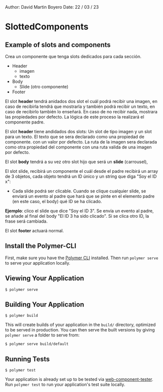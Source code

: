 Author: David Martin Boyero
Date: 22 / 03 / 23

# SlottedComponents

## Example of slots and components

Crea un componente que tenga slots dedicados para cada sección.

-   Header
    -   imagen
    -   texto
-   Body
    -   Slide (otro componente)
-   Footer

El slot **header** tendrá anidados dos slot el cuál podrá recibir una imagen, en caso de recibirla tendrá que mostrarla y también podrá recibir un texto, en caso de recibirlo también lo enseñará. En caso de no recibir nada, mostrara las propiedades por defecto. La lógica de este proceso la realizará el componente padre.

El slot **header** tiene andidados dos slots: Un slot de tipo imagen y un slot para un texto.
El texto que se sera declarado como una propiedad de componente. con un valor por defecto.
La ruta de la imagen sera declarada como otra propiedad del componente con una ruta valida de una imagen por defecto.


El slot **body** tendrá a su vez otro slot hijo que será un **slide** (carrousel),

El slot slide, recibirá un componente el cuál desde el padre recibirá un array de 3 objetos, cada objeto tendrá un ID único y un string que diga "Soy el ID x":

-    Cada slide podrá ser clicable. Cuando se clique cualquier slide, se enviará un evento al padre que hará que se pinte en el elemento padre (en este caso, el body) qué ID se ha clicado.

**Ejemplo**: clico el slide que dice "Soy el ID 3". Se envía un evento al padre, se añade al final del body "El ID 3 ha sido clicado". Si se clica otro ID, la frase será cambiada.

El slot **footer** actuará normal.

## Install the Polymer-CLI

First, make sure you have the [Polymer CLI](https://www.npmjs.com/package/polymer-cli) installed. Then run `polymer serve` to serve your application locally.

## Viewing Your Application

```
$ polymer serve
```

## Building Your Application

```
$ polymer build
```

This will create builds of your application in the `build/` directory, optimized to be served in production. You can then serve the built versions by giving `polymer serve` a folder to serve from:

```
$ polymer serve build/default
```

## Running Tests

```
$ polymer test
```

Your application is already set up to be tested via [web-component-tester](https://github.com/Polymer/web-component-tester). Run `polymer test` to run your application's test suite locally.
